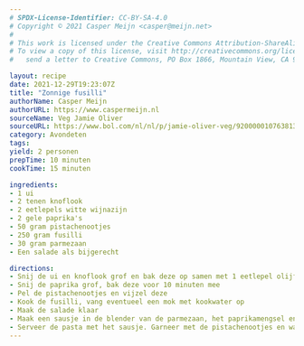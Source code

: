 ```yaml
---
# SPDX-License-Identifier: CC-BY-SA-4.0
# Copyright © 2021 Casper Meijn <casper@meijn.net>
# 
# This work is licensed under the Creative Commons Attribution-ShareAlike 4.0 International License. 
# To view a copy of this license, visit http://creativecommons.org/licenses/by-sa/4.0/ or 
#   send a letter to Creative Commons, PO Box 1866, Mountain View, CA 94042, USA.

layout: recipe
date: 2021-12-29T19:23:07Z
title: "Zonnige fusilli"
authorName: Casper Meijn
authorURL: https://www.caspermeijn.nl
sourceName: Veg Jamie Oliver
sourceURL: https://www.bol.com/nl/nl/p/jamie-oliver-veg/9200000107638139/?Referrer=ADVNLGOO002008J-KWRT7ORGN7GUY-565596392764&gclid=EAIaIQobChMIwOjYpduJ9QIVhf93Ch0RZQYFEAAYASAAEgKxs_D_BwE
category: Avondeten
tags:
yield: 2 personen
prepTime: 10 minuten
cookTime: 15 minuten

ingredients:
- 1 ui
- 2 tenen knoflook
- 2 eetlepels witte wijnazijn
- 2 gele paprika's
- 50 gram pistachenootjes
- 250 gram fusilli
- 30 gram parmezaan
- Een salade als bijgerecht

directions:
- Snij de ui en knoflook grof en bak deze op samen met 1 eetlepel olijfolie, de azijn en zout
- Snij de paprika grof, bak deze voor 10 minuten mee
- Pel de pistachenootjes en vijzel deze
- Kook de fusilli, vang eventueel een mok met kookwater op
- Maak de salade klaar
- Maak een sausje in de blender van de parmezaan, het paprikamengsel en het kookwater. Voeg eventueel peper en zout toe
- Serveer de pasta met het sausje. Garneer met de pistachenootjes en wat parmezaan. Serveer de salade als bijgerecht
---
```

